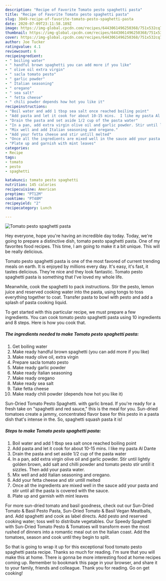 ```yaml
---
description: "Recipe of Favorite Tomato pesto spaghetti pasta"
title: "Recipe of Favorite Tomato pesto spaghetti pasta"
slug: 3049-recipe-of-favorite-tomato-pesto-spaghetti-pasta
date: 2020-07-09T23:11:58.189Z
image: https://img-global.cpcdn.com/recipes/6443061496250368/751x532cq70/tomato-pesto-spaghetti-pasta-recipe-main-photo.jpg
thumbnail: https://img-global.cpcdn.com/recipes/6443061496250368/751x532cq70/tomato-pesto-spaghetti-pasta-recipe-main-photo.jpg
cover: https://img-global.cpcdn.com/recipes/6443061496250368/751x532cq70/tomato-pesto-spaghetti-pasta-recipe-main-photo.jpg
author: Joe Tucker
ratingvalue: 4.1
reviewcount: 6
recipeingredient:
- " boiling water"
- " handful brown spaghetti you can add more if you like"
- " olive oil extra virgin"
- " sacla tomato pesto"
- " garlic powder"
- " Italian seasoning"
- " oregano"
- " sea salt"
- " fetta cheese"
- " chili powder depends how hot you like it"
recipeinstructions:
- "Boil water and add 1 tbsp sea salt once reached boiling point"
- "Add pasta and let it cook for about 10-15 mins.  I like my pasta Al Dante"
- "Drain the pasta and set aside 1/2 cup of the pasta water"
- "In a pan, add extra virgin olive oil and garlic powder. Stir until lightly golden brown, add salt and chilli powder and tomato pesto stir untill it sizzles.  Then add your pasta water."
- "Mix well and add Italian seasoning and oregano."
- "Add your fetta cheese and stir untill melted"
- "Once all the ingredients are mixed well in the sauce add your pasta and stir until all the pasta is covered with the sauce."
- "Plate up and garnish with mint leaves"
categories:
- Recipe
tags:
- tomato
- pesto
- spaghetti

katakunci: tomato pesto spaghetti 
nutrition: 145 calories
recipecuisine: American
preptime: "PT12M"
cooktime: "PT48M"
recipeyield: "2"
recipecategory: Lunch

---
```



![Tomato pesto spaghetti pasta](https://img-global.cpcdn.com/recipes/6443061496250368/751x532cq70/tomato-pesto-spaghetti-pasta-recipe-main-photo.jpg)

Hey everyone, hope you're having an incredible day today. Today, we're going to prepare a distinctive dish, tomato pesto spaghetti pasta. One of my favorites food recipes. This time, I am going to make it a bit unique. This will be really delicious.

Tomato pesto spaghetti pasta is one of the most favored of current trending meals on earth. It is enjoyed by millions every day. It's easy, it's fast, it tastes delicious. They're nice and they look fantastic. Tomato pesto spaghetti pasta is something that I've loved my whole life.

Meanwhile, cook the spaghetti to pack instructions. Stir the pesto, lemon juice and reserved cooking water into the pasta, using tongs to toss everything together to coat. Transfer pasta to bowl with pesto and add a splash of pasta cooking liquid.


To get started with this particular recipe, we must prepare a few ingredients. You can cook tomato pesto spaghetti pasta using 10 ingredients and 8 steps. Here is how you cook that.

<!--inarticleads1-->

##### The ingredients needed to make Tomato pesto spaghetti pasta:

1. Get  boiling water
1. Make ready  handful brown spaghetti (you can add more if you like)
1. Make ready  olive oil, extra virgin
1. Prepare  sacla tomato pesto
1. Make ready  garlic powder
1. Make ready  Italian seasoning
1. Make ready  oregano
1. Make ready  sea salt
1. Take  fetta cheese
1. Make ready  chili powder (depends how hot you like it)


Sun-Dried Tomato Pesto Spaghetti. with garlic bread. If you&#39;re ready for a fresh take on &#34;spaghetti and red sauce,&#34; this is the meal for you. Sun-dried tomatoes create a jammy, concentrated flavor base for this pesto in a pasta dish that&#39;s intense in the. So, spaghetti squash pasta it is! 

<!--inarticleads2-->

##### Steps to make Tomato pesto spaghetti pasta:

1. Boil water and add 1 tbsp sea salt once reached boiling point
1. Add pasta and let it cook for about 10-15 mins.  I like my pasta Al Dante
1. Drain the pasta and set aside 1/2 cup of the pasta water
1. In a pan, add extra virgin olive oil and garlic powder. Stir until lightly golden brown, add salt and chilli powder and tomato pesto stir untill it sizzles.  Then add your pasta water.
1. Mix well and add Italian seasoning and oregano.
1. Add your fetta cheese and stir untill melted
1. Once all the ingredients are mixed well in the sauce add your pasta and stir until all the pasta is covered with the sauce.
1. Plate up and garnish with mint leaves


For more sun-dried tomato and basil goodness, check out our Sun-Dried Tomato &amp; Basil Pesto Pasta, Sun-Dried Tomato &amp; Basil Vegan Meatballs, and. Add spaghetti and cook as label directs. Add pesto and reserved cooking water; toss well to distribute vegetables. Our Speedy Spaghetti with Sun-Dried Tomato Pesto &amp; Tomatoes will transform even the most rushed of dinners into a romantic meal out on the Italian coast. Add the tomatoes, season and cook until they begin to split. 

So that is going to wrap it up for this exceptional food tomato pesto spaghetti pasta recipe. Thanks so much for reading. I'm sure that you will make this at home. There is gonna be more interesting food at home recipes coming up. Remember to bookmark this page in your browser, and share it to your family, friends and colleague. Thank you for reading. Go on get cooking!
